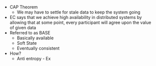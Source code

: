 - CAP Theorem
	- We may have to settle for stale data to keep the system going
- EC says that we achieve high availability in distributed systems by allowing that at some point, every participant will agree upon the value of given data
- Referred to as BASE
	- Basically available
	- Soft State
	- Eventually consistent
- How?
	- Anti entropy - Ex